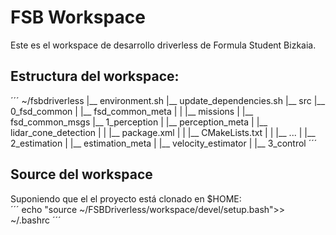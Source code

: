 # FSB Workspace
Este es el workspace de desarrollo driverless de Formula Student Bizkaia.

## Estructura del workspace:
´´´
~/fsbdriverless
  |__ environment.sh
  |__ update_dependencies.sh
  |__ src
      |__ 0_fsd_common
      |   |__ fsd_common_meta
      |   |   |__ missions
      |   |__ fsd_common_msgs
      |__ 1_perception
      |   |__ perception_meta
      |   |__ lidar_cone_detection
      |   |   |__ package.xml
      |   |   |__ CMakeLists.txt
      |   |   |__ ...
      |
      |__ 2_estimation
      |   |__ estimation_meta
      |   |__ velocity_estimator
      |
      |__ 3_control
´´´

## Source del workspace
Suponiendo que el el proyecto está clonado en $HOME:  
´´´
echo "source ~/FSBDriverless/workspace/devel/setup.bash">> ~/.bashrc
´´´
